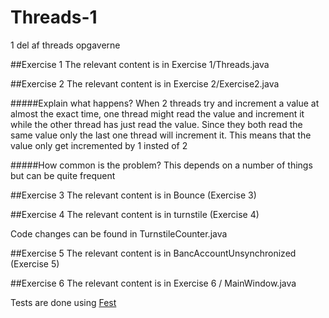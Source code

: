 # Threads-1
1 del af threads opgaverne

##Exercise 1
  The relevant content is in Exercise 1/Threads.java
  
  
##Exercise 2
  The relevant content is in Exercise 2/Exercise2.java

#####Explain what happens?
  When 2 threads try and increment a value at almost the exact time, one thread might read the value and increment it 
  while the other thread has just read the value. Since they both read the same value only the last one thread will increment it.
  This means that the value only get incremented by 1 insted of 2
  
#####How common is the problem?
  This depends on a number of things but can be quite frequent 
 
  
##Exercise 3
  The relevant content is in Bounce (Exercise 3)
  
  
##Exercise 4
  The relevant content is in turnstile (Exercise 4)
  
  Code changes can be found in TurnstileCounter.java
  

##Exercise 5
  The relevant content is in BancAccountUnsynchronized (Exercise 5)

  
##Exercise 6
  The relevant content is in Exercise 6 / MainWindow.java
  
  Tests are done using [Fest](https://code.google.com/p/fest/)
